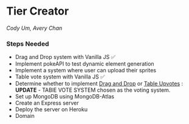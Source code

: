 # Tier Creator
*Cody Um, Avery Chan*

### Steps Needed
* Drag and Drop system with Vanilla JS :white_check_mark:
* Implement pokeAPI to test dynamic element generation
* Implement a system where user can upload their sprites
* Table vote system with Vanilla JS :white_check_mark:
* Determine whether to implement [Drag and Drop](https://www.w3schools.com/html/html5_draganddrop.asp) or [Table Upvotes](https://www.eventhubs.com/tiers/ssbu/) : **UPDATE** - TABlE VOTE SYSTEM chosen as the voting system.
* Set up MongoDB using MongoDB-Atlas
* Create an Express server
* Deploy the server on Heroku
* Domain
